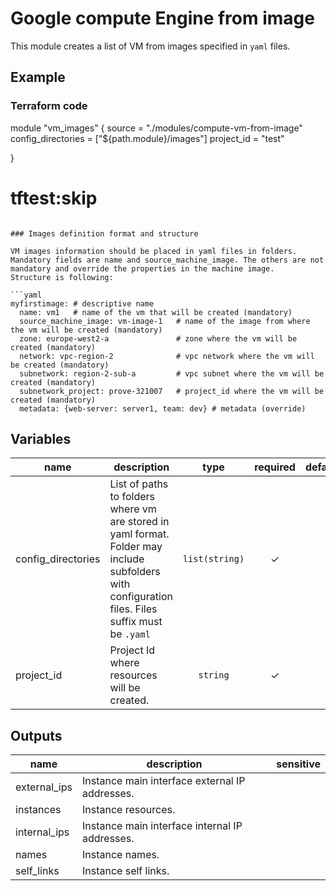 # Google compute Engine from image
This module creates a list of VM from images specified in `yaml` files. 

## Example

### Terraform code

module "vm_images" {
  source             = "./modules/compute-vm-from-image"
  config_directories = ["${path.module}/images"]
  project_id         = "test"

}
# tftest:skip
```

### Images definition format and structure

VM images information should be placed in yaml files in folders. Mandatory fields are name and source_machine_image. The others are not mandatory and override the properties in the machine image. 
Structure is following:

```yaml
myfirstimage: # descriptive name
  name: vm1   # name of the vm that will be created (mandatory)
  source_machine_image: vm-image-1   # name of the image from where the vm will be created (mandatory)
  zone: europe-west2-a               # zone where the vm will be created (mandatory)
  network: vpc-region-2              # vpc network where the vm will be created (mandatory)
  subnetwork: region-2-sub-a         # vpc subnet where the vm will be created (mandatory)
  subnetwork_project: prove-321007   # project_id where the vm will be created (mandatory)
  metadata: {web-server: server1, team: dev} # metadata (override)

  ```

<!-- BEGIN TFDOC -->
## Variables

| name | description | type | required | default |
|---|---|:---: |:---:|:---:|
| config_directories | List of paths to folders where vm  are stored in yaml format. Folder may include subfolders with configuration files. Files suffix must be `.yaml` | <code title="list&#40;string&#41;">list(string)</code> | ✓ |  |
| project_id | Project Id where resources will be created. | <code title="">string</code> | ✓ |  |

## Outputs

| name | description | sensitive |
|---|---|:---:|
| external_ips | Instance main interface external IP addresses. |  |
| instances | Instance resources. |  |
| internal_ips | Instance main interface internal IP addresses. |  |
| names | Instance names. |  |
| self_links | Instance self links. |  |
<!-- END TFDOC -->